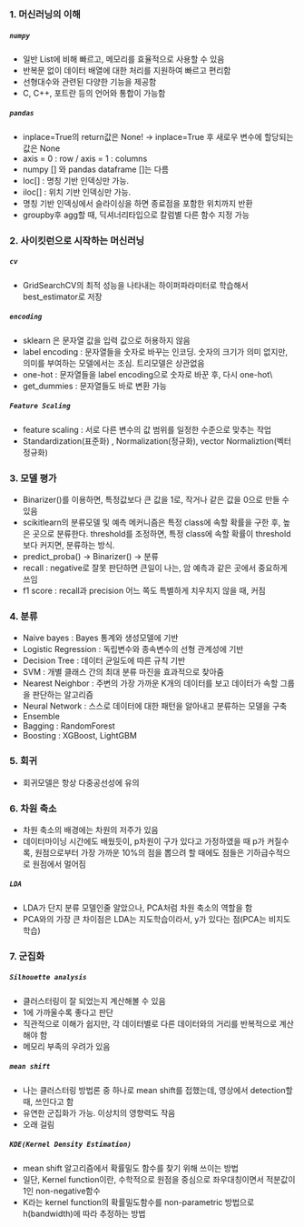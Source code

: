 ### 1. 머신러닝의 이해 
##### `numpy`
- 일반 List에 비해 빠르고, 메모리를 효율적으로 사용할 수 있음
- 반복문 없이 데이터 배열에 대한 처리를 지원하여 빠르고 편리함
- 선형대수와 관련된 다양한 기능을 제공함
- C, C++, 포트란 등의 언어와 통합이 가능함

##### `pandas`
- inplace=True의 return값은 None! -> inplace=True 후 새로우 변수에 할당되는 값은 None
- axis = 0 : row / axis = 1 : columns
- numpy [] 와 pandas dataframe []는 다름
- loc[] : 명칭 기반 인덱싱만 가능. 
- iloc[] : 위치 기반 인덱싱만 가능.
- 명칭 기반 인덱싱에서 슬라이싱을 하면 종료점을 포함한 위치까지 반환
- groupby후 agg할 때, 딕셔너리타입으로 칼럼별 다른 함수 지정 가능

### 2. 사이킷런으로 시작하는 머신러닝
##### `cv`
- GridSearchCV의 최적 성능을 나타내는 하이퍼파라미터로 학습해서 best_estimator로 저장
##### `encoding`
- sklearn 은 문자열 값을 입력 값으로 허용하지 않음
- label encoding : 문자열들을 숫자로 바꾸는 인코딩. 숫자의 크기가 의미 없지만, 의미를 부여하는 모델에서는 조심. 트리모델은 상관없음
- one-hot : 문자열들을 label encoding으로 숫자로 바꾼 후, 다시 one-hot\
- get_dummies : 문자열들도 바로 변환 가능
##### `Feature Scaling`
- feature scaling : 서로 다른 변수의 값 범위를 일정한 수준으로 맞추는 작업
- Standardization(표준화) , Normalization(정규화), vector Normaliztion(벡터 정규화)

### 3. 모델 평가
- Binarizer()를 이용하면, 특정값보다 큰 값을 1로, 작거나 같은 값을 0으로 만들 수 있음
- scikitlearn의 분류모델 및 예측 메커니즘은 특정 class에 속할 확률을 구한 후, 높은 곳으로 분류한다. threshold를 조정하면, 특정 class에 속할 확률이 threshold보다 커지면, 분류하는 방식.
- predict_proba() -> Binarizer() -> 분류
- recall : negative로 잘못 판단하면 큰일이 나는, 암 예측과 같은 곳에서 중요하게 쓰임
- f1 score : recall과 precision 어느 쪽도 특별하게 치우치지 않을 때, 커짐

### 4. 분류
- Naive bayes : Bayes 통계와 생성모델에 기반
- Logistic Regression : 독립변수와 종속변수의 선형 관계성에 기반
- Decision Tree : 데이터 균일도에 따른 규칙 기반
- SVM : 개별 클래스 간의 최대 분류 마진을 효과적으로 찾아줌
- Nearest Neighbor : 주변의 가장 가까운 K개의 데이터를 보고 데이터가 속할 그룹을 판단하는 알고리즘
- Neural Network : 스스로 데이터에 대한 패턴을 알아내고 분류하는 모델을 구축
- Ensemble
- Bagging : RandomForest
- Boosting : XGBoost, LightGBM 

### 5. 회귀
- 회귀모델은 항상 다중공선성에 유의

### 6. 차원 축소
- 차원 축소의 배경에는 차원의 저주가 있음
- 데이터마이닝 시간에도 배웠듯이, p차원이 구가 있다고 가정하였을 때 p가 커질수록, 원점으로부터 가장 가까운 10%의 점을 뽑으려 할 때에도 점들은 기하급수적으로 원점에서 멀어짐

##### `LDA`
- LDA가 단지 분류 모델인줄 알았으나, PCA처럼 차원 축소의 역할을 함
- PCA와의 가장 큰 차이점은 LDA는 지도학습이라서, y가 있다는 점(PCA는 비지도학습)


### 7. 군집화
##### `Silhouette analysis` 
- 클러스터링이 잘 되었는지 계산해볼 수 있음
- 1에 가까울수록 좋다고 판단
- 직관적으로 이해가 쉽지만, 각 데이터별로 다른 데이터와의 거리를 반복적으로 계산해야 함
- 메모리 부족의 우려가 있음

##### `mean shift`
- 나는 클러스터링 방법론 중 하나로 mean shift를 접했는데, 영상에서 detection할 때, 쓰인다고 함
- 유연한 군집화가 가능. 이상치의 영향력도 작음
- 오래 걸림

##### `KDE(Kernel Density Estimation)`
- mean shift 알고리즘에서 확률밀도 함수를 찾기 위해 쓰이는 방법
- 일단, Kernel function이란, 수학적으로 원점을 중심으로 좌우대칭이면서 적분값이 1인 non-negative함수
- K라는 kernel function의 확률밀도함수를 non-parametric 방법으로 h(bandwidth)에 따라 추정하는 방법
